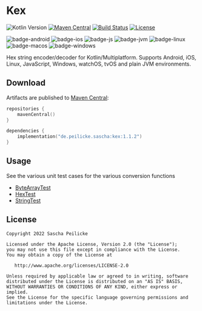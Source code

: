 # Kex

![Kotlin Version](https://img.shields.io/badge/Kotlin-1.7.10-B125EA?logo=kotlin)
[![Maven Central](https://img.shields.io/maven-central/v/de.peilicke.sascha/kex.svg?label=Maven%20Central)](https://search.maven.org/search?q=g:%22de.peilicke.sascha%22%20AND%20a:%22kex%22)
[![Build Status](https://github.com/saschpe/kex/workflows/Main%20CI/badge.svg)](https://github.com/saschpe/kex/actions)
[![License](http://img.shields.io/:License-Apache-blue.svg)](http://www.apache.org/licenses/LICENSE-2.0.html)

![badge-android](http://img.shields.io/badge/Platform-Android-brightgreen.svg?logo=android)
![badge-ios](http://img.shields.io/badge/Platform-iOS-orange.svg?logo=apple)
![badge-js](http://img.shields.io/badge/Platform-NodeJS-yellow.svg?logo=javascript)
![badge-jvm](http://img.shields.io/badge/Platform-JVM-red.svg?logo=openjdk)
![badge-linux](http://img.shields.io/badge/Platform-Linux-lightgrey.svg?logo=linux)
![badge-macos](http://img.shields.io/badge/Platform-macOS-orange.svg?logo=apple)
![badge-windows](http://img.shields.io/badge/Platform-Windows-blue.svg?logo=windows)

[//]: # (![badge-tvos]&#40;http://img.shields.io/badge/Platform-tvOS-orange.svg?logo=apple&#41;)

[//]: # (![badge-watchos]&#40;http://img.shields.io/badge/Platform-watchOS-orange.svg?logo=apple&#41;)

Hex string encoder/decoder for Kotlin/Multiplatform. Supports Android, iOS, Linux, JavaScript, Windows, watchOS, tvOS
and plain JVM environments.

## Download

Artifacts are published to [Maven Central][maven-central]:

```kotlin
repositories {
    mavenCentral()
}

dependencies {
    implementation("de.peilicke.sascha:kex:1.1.2")
}
```

## Usage

See the various unit test cases for the various conversion functions

- [ByteArrayTest](kex/src/commonTest/kotlin/saschpe/kex/ByteArrayTest.kt)
- [HexTest](kex/src/commonTest/kotlin/saschpe/kex/HexTest.kt)
- [StringTest](kex/src/commonTest/kotlin/saschpe/kex/StringTest.kt)

## License

    Copyright 2022 Sascha Peilicke

    Licensed under the Apache License, Version 2.0 (the "License");
    you may not use this file except in compliance with the License.
    You may obtain a copy of the License at

       http://www.apache.org/licenses/LICENSE-2.0

    Unless required by applicable law or agreed to in writing, software
    distributed under the License is distributed on an "AS IS" BASIS,
    WITHOUT WARRANTIES OR CONDITIONS OF ANY KIND, either express or implied.
    See the License for the specific language governing permissions and
    limitations under the License.

[maven-central]: https://search.maven.org/artifact/de.peilicke.sascha/kex
